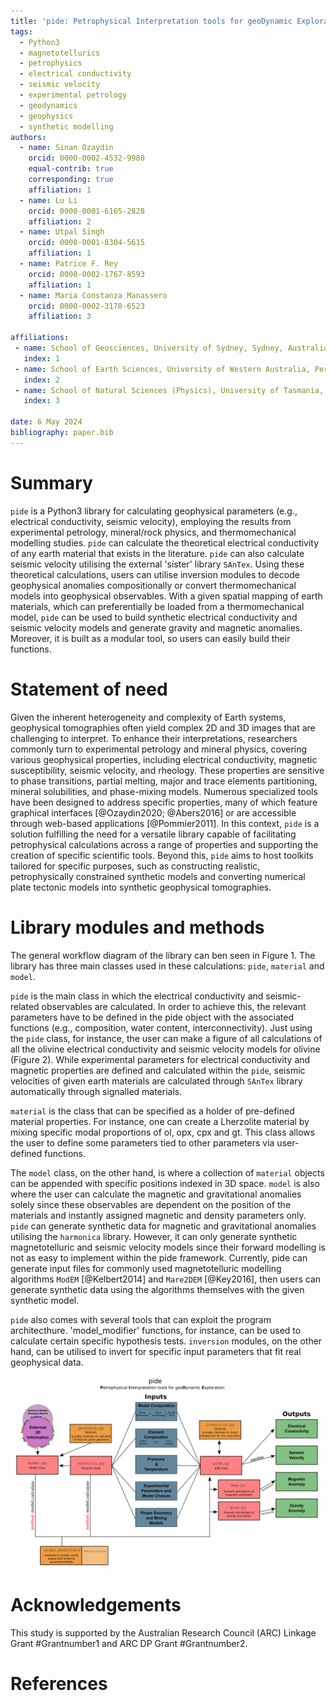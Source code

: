 ```yaml
---
title: 'pide: Petrophysical Interpretation tools for geoDynamic Exploration.'
tags:
  - Python3
  - magnetotellurics
  - petrophysics
  - electrical conductivity
  - seismic velocity
  - experimental petrology
  - geodynamics
  - geophysics
  - synthetic modelling
authors:
  - name: Sinan Ozaydin
    orcid: 0000-0002-4532-9980
    equal-contrib: true
    corresponding: true 
    affiliation: 1 
  - name: Lu Li
    orcid: 0000-0001-6165-2828
    affiliation: 2
  - name: Utpal Singh
    orcid: 0000-0001-8304-5615
    affiliation: 1
  - name: Patrice F. Rey
    orcid: 0000-0002-1767-8593
    affiliation: 1
  - name: Maria Constanza Manassero
    orcid: 0000-0002-3178-6523
    affiliation: 3

affiliations:
 - name: School of Geosciences, University of Sydney, Sydney, Australia.
   index: 1
 - name: School of Earth Sciences, University of Western Australia, Perth, Australia.
   index: 2
 - name: School of Natural Sciences (Physics), University of Tasmania, Hobart, Australia.
   index: 3

date: 6 May 2024
bibliography: paper.bib
---
```


# Summary

`pide` is a Python3 library for calculating geophysical parameters (e.g., electrical conductivity, seismic velocity), employing the results from experimental petrology, mineral/rock physics, and thermomechanical modelling studies. `pide` can calculate the theoretical electrical conductivity of any earth material that exists in the literature. `pide` can also calculate seismic velocity utilising the external 'sister' library `SAnTex`. Using these theoretical calculations, users can utilise inversion modules to decode geophysical anomalies compositionally or convert thermomechanical models into geophysical observables. With a given spatial mapping of earth materials, which can preferentially be loaded from a thermomechanical model, `pide`  can be used to build synthetic electrical conductivity and seismic velocity models and generate gravity and magnetic anomalies. Moreover, it is built as a modular tool, so users can easily build their functions.

# Statement of need
Given the inherent heterogeneity and complexity of Earth systems, geophysical tomographies often yield complex 2D and 3D images that are challenging to interpret. To enhance their interpretations, researchers commonly turn to experimental petrology and mineral physics, covering various geophysical properties, including electrical conductivity, magnetic susceptibility, seismic velocity, and rheology. These properties are sensitive to phase transitions, partial melting, major and trace elements partitioning, mineral solubilities, and phase-mixing models. Numerous specialized tools have been designed to address specific properties, many of which feature graphical interfaces [@Ozaydin2020; @Abers2016] or are accessible through web-based applications [@Pommier2011].  In this context, `pide` is a solution fulfilling the need for a versatile library capable of facilitating petrophysical calculations across a range of properties and supporting the creation of specific scientific tools. Beyond this, `pide` aims to host toolkits tailored for specific purposes, such as constructing realistic, petrophysically constrained synthetic models and converting numerical plate tectonic models into synthetic geophysical tomographies.

# Library modules and methods

The general workflow diagram of the library can ben seen in Figure 1. The library has three main classes used in these calculations: `pide`, `material` and `model`. 

`pide` is the main class in which the electrical conductivity and seismic-related observables are calculated. In order to achieve this, the relevant parameters have to be defined in the pide object with the associated functions (e.g., composition, water content, interconnectivity). Just using the `pide` class, for instance, the user can make a figure of all calculations of all the olivine electrical conductivity and seismic velocity models for olivine (Figure 2). While experimental parameters for electrical conductivity and magnetic properties are defined and calculated within the `pide`, seismic velocities of given earth materials are calculated through `SAnTex` library automatically through signalled materials.

`material` is the class that can be specified as a holder of pre-defined material properties. For instance, one can create a Lherzolite material by mixing specific modal proportions of ol, opx, cpx and gt. This class allows the user to define some parameters tied to other parameters via user-defined functions. 

The `model` class, on the other hand, is where a collection of `material` objects can be appended with specific positions indexed in 3D space.
`model` is also where the user can calculate the magnetic and gravitational anomalies solely since these observables are dependent on the position of the materials and instantly assigned magnetic and density parameters only. `pide` can generate synthetic data for magnetic and gravitational anomalies utilising the `harmonica` library. However, it can only generate synthetic magnetotelluric and seismic velocity models since their forward modelling is not as easy to implement within the pide framework. Currently, pide can generate input files for commonly used magnetotelluric modelling algorithms `ModEM` [@Kelbert2014] and `Mare2DEM` [@Key2016], then users can generate synthetic data using the algorithms themselves with the given synthetic model.

`pide` also comes with several tools that can exploit the program architecthure. 'model_modifier' functions, for instance, can be used to calculate certain specific hypothesis tests. `inversion` modules, on the other hand, can be utilised to invert for specific input parameters that fit real geophysical data.

![Workflow Chart for pide \label{fig:pide_wflow}](/docs/figures/pide_workflow.png)

# Acknowledgements
This study is supported by the Australian Research Council (ARC) Linkage Grant #Grantnumber1 and ARC DP Grant #Grantnumber2. 

# References
